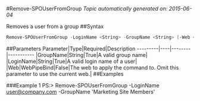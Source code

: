 #Remove-SPOUserFromGroup
*Topic automatically generated on: 2015-06-04*

Removes a user from a group
##Syntax
```powershell
Remove-SPOUserFromGroup -LoginName <String> -GroupName <String> [-Web <WebPipeBind>]
```


##Parameters
Parameter|Type|Required|Description
---------|----|--------|-----------
|GroupName|String|True|A valid group name|
|LoginName|String|True|A valid login name of a user|
|Web|WebPipeBind|False|The web to apply the command to. Omit this parameter to use the current web.|
##Examples

###Example 1
    PS:> Remove-SPOUserFromGroup -LoginName user@company.com -GroupName 'Marketing Site Members'

<!-- Ref: D5FE441138C38D12D6217BE656D5C4DF -->